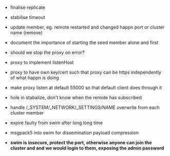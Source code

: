 * finalise replicate
* stabilise timeout
* update member, eg. remote restarted and changed happn port or cluster name (remove)
* document the importance of starting the seed member alone and first


* should we stop the proxy on error?
* proxy to implement listenHost
* proxy to have own key/cert such that proxy can be https independently of what happn is doing
* make proxy listen at default 55000 so that default client does through it


* hole in stabalize, don't know when the remote has subscribed
* handle /_SYSTEM/_NETWORK/_SETTINGS/NAME overwrite from each cluster member


* expire faulty from swim after long long time
* msgpack5 into swim for dissemination payload compression

* **swim is insecure, protect the port, otherwise anyone can join the cluster and and we would login to them, exposing the admin password**
